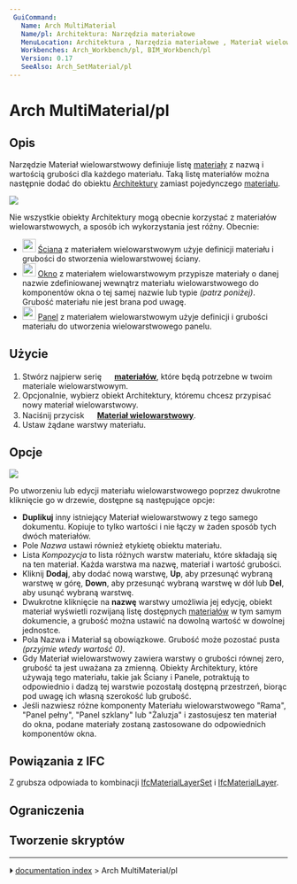 ```yaml
---
 GuiCommand:
   Name: Arch MultiMaterial
   Name/pl: Architektura: Narzędzia materiałowe
   MenuLocation: Architektura , Narzędzia materiałowe , Materiał wielowarstwowy
   Workbenches: Arch_Workbench/pl, BIM_Workbench/pl
   Version: 0.17
   SeeAlso: Arch_SetMaterial/pl
---
```


# Arch MultiMaterial/pl



## Opis

Narzędzie Materiał wielowarstwowy definiuje listę [materiały](Material/pl.md) z nazwą i wartością grubości dla każdego materiału. Taką listę materiałów można następnie dodać do obiektu [Architektury](Arch_Workbench/pl.md) zamiast pojedynczego [materiału](Arch_SetMaterial/pl.md).

![](images/Arch_multimaterial_example.png )

Nie wszystkie obiekty Architektury mogą obecnie korzystać z materiałów wielowarstwowych, a sposób ich wykorzystania jest różny. Obecnie:

-   <img alt="" src=images/Arch_Wall.svg  style="width:24px;"> [Ściana](Arch_Wall/pl.md) z materiałem wielowarstwowym użyje definicji materiału i grubości do stworzenia wielowarstwowej ściany.
-   <img alt="" src=images/Arch_Window.svg  style="width:24px;"> [Okno](Arch_Window/pl.md) z materiałem wielowarstwowym przypisze materiały o danej nazwie zdefiniowanej wewnątrz materiału wielowarstwowego do komponentów okna o tej samej nazwie lub typie *(patrz poniżej)*. Grubość materiału nie jest brana pod uwagę.
-   <img alt="" src=images/Arch_Panel.svg  style="width:24px;"> [Panel](Arch_Panel/pl.md) z materiałem wielowarstwowym użyje definicji i grubości materiału do utworzenia wielowarstwowego panelu.



## Użycie

1.  Stwórz najpierw serię **<img src="images/Arch_SetMaterial.svg" width=16px> [materiałów](Arch_SetMaterial/pl.md)**, które będą potrzebne w twoim materiale wielowarstwowym.
2.  Opcjonalnie, wybierz obiekt Architektury, któremu chcesz przypisać nowy materiał wielowarstwowy.
3.  Naciśnij przycisk **<img src="images/Arch_MultiMaterial.svg" width=16px> [Materiał wielowarstwowy](Arch_MultiMaterial/pl.md)**.
4.  Ustaw żądane warstwy materiału.



## Opcje

![](images/Arch_multimaterial_panel.png )

Po utworzeniu lub edycji materiału wielowarstwowego poprzez dwukrotne kliknięcie go w drzewie, dostępne są następujące opcje:

-   **Duplikuj** inny istniejący Materiał wielowarstwowy z tego samego dokumentu. Kopiuje to tylko wartości i nie łączy w żaden sposób tych dwóch materiałów.
-   Pole *Nazwa* ustawi również etykietę obiektu materiału.
-   Lista *Kompozycja* to lista różnych warstw materiału, które składają się na ten materiał. Każda warstwa ma nazwę, materiał i wartość grubości.
-   Kliknij **Dodaj**, aby dodać nową warstwę, **Up**, aby przesunąć wybraną warstwę w górę, **Down**, aby przesunąć wybraną warstwę w dół lub **Del**, aby usunąć wybraną warstwę.
-   Dwukrotne kliknięcie na **nazwę** warstwy umożliwia jej edycję, obiekt materiał wyświetli rozwijaną listę dostępnych [materiałów](Arch_SetMaterial/pl.md) w tym samym dokumencie, a grubość można ustawić na dowolną wartość w dowolnej jednostce.
-   Pola Nazwa i Materiał są obowiązkowe. Grubość może pozostać pusta *(przyjmie wtedy wartość 0)*.
-   Gdy Materiał wielowarstwowy zawiera warstwy o grubości równej zero, grubość ta jest uważana za zmienną. Obiekty Architektury, które używają tego materiału, takie jak Ściany i Panele, potraktują to odpowiednio i dadzą tej warstwie pozostałą dostępną przestrzeń, biorąc pod uwagę ich własną szerokość lub grubość.
-   Jeśli nazwiesz różne komponenty Materiału wielowarstwowego \"Rama\", \"Panel pełny\", \"Panel szklany\" lub \"Żaluzja\" i zastosujesz ten materiał do okna, podane materiały zostaną zastosowane do odpowiednich komponentów okna.



## Powiązania z IFC 

Z grubsza odpowiada to kombinacji [IfcMaterialLayerSet](https://standards.buildingsmart.org/IFC/DEV/IFC4_2/FINAL/HTML/link/ifcmateriallayerset.htm) i [IfcMaterialLayer](https://standards.buildingsmart.org/IFC/DEV/IFC4_2/FINAL/HTML/link/ifcmateriallayer.htm).



## Ograniczenia



## Tworzenie skryptów



---
⏵ [documentation index](../README.md) > Arch MultiMaterial/pl
